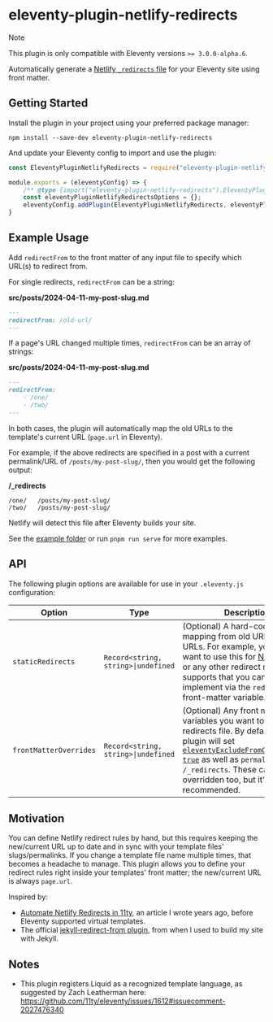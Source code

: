 # eleventy-plugin-netlify-redirects

> [!NOTE]
> This plugin is only compatible with Eleventy versions `>= 3.0.0-alpha.6`.

Automatically generate a [Netlify `_redirects` file](https://docs.netlify.com/routing/redirects/#syntax-for-the-redirects-file) for your Eleventy site using front matter.

## Getting Started

Install the plugin in your project using your preferred package manager:

```
npm install --save-dev eleventy-plugin-netlify-redirects
```

And update your Eleventy config to import and use the plugin:

```js
const EleventyPluginNetlifyRedirects = require("eleventy-plugin-netlify-redirects");

module.exports = (eleventyConfig) => {
    /** @type {import("eleventy-plugin-netlify-redirects").EleventyPluginNetlifyRedirectsOptions} */
    const eleventyPluginNetlifyRedirectsOptions = {};
    eleventyConfig.addPlugin(EleventyPluginNetlifyRedirects, eleventyPluginNetlifyRedirectsOptions);
}
```

## Example Usage

Add `redirectFrom` to the front matter of any input file to specify which URL(s) to redirect from.

For single redirects, `redirectFrom` can be a string:

**src/posts/2024-04-11-my-post-slug.md**
```md
---
redirectFrom: /old-url/
---
```

If a page's URL changed multiple times, `redirectFrom` can be an array of strings:

**src/posts/2024-04-11-my-post-slug.md**
```md
---
redirectFrom:
    - /one/
    - /two/
---
```

In both cases, the plugin will automatically map the old URLs to the template's current URL (`page.url` in Eleventy).

For example, if the above redirects are specified in a post with a current permalink/URL of `/posts/my-post-slug/`, then you would get the following output:

**/_redirects**
```
/one/   /posts/my-post-slug/
/two/   /posts/my-post-slug/
```

Netlify will detect this file after Eleventy builds your site.

See the [example folder](./example/.eleventy.js) or run `pnpm run serve` for more examples.

## API

The following plugin options are available for use in your `.eleventy.js` configuration:

Option            |Type                       |Description|Example|
------------------|---------------------------|-----------|-------|
`staticRedirects` |`Record<string, string>\|undefined`   |(Optional) A hard-coded mapping from old URLs to new URLs. For example, you might want to use this for [Netlify splats](https://docs.netlify.com/routing/redirects/redirect-options/#splats) or any other redirect rules Netlify supports that you cannot implement via the `redirectFrom` front-matter variable.|`{ "/blog/*": "/articles/:splat" }`|
`frontMatterOverrides`|`Record<string, string>\|undefined`|(Optional) Any front matter variables you want to set for the redirects file. By default, the plugin will set [`eleventyExcludeFromCollections: true`](https://www.11ty.dev/docs/collections/#how-to-exclude-content-from-collections) as well as `permalink: /_redirects`. These can be overridden too, but it's not recommended.|`{ "customFrontMatter": "value" }`|

## Motivation

You can define Netlify redirect rules by hand, but this requires keeping the new/current URL up to date and in sync with your template files' slugs/permalinks. If you change a template file name multiple times, that becomes a headache to manage. This plugin allows you to define your redirect rules right inside your templates' front matter; the new/current URL is always `page.url`.

Inspired by:

- [Automate Netlify Redirects in 11ty](https://www.aleksandrhovhannisyan.com/blog/eleventy-netlify-redirects/), an article I wrote years ago, before Eleventy supported virtual templates.
- The official [jekyll-redirect-from plugin](https://github.com/jekyll/jekyll-redirect-from), from when I used to build my site with Jekyll.

## Notes

- This plugin registers Liquid as a recognized template language, as suggested by Zach Leatherman here: https://github.com/11ty/eleventy/issues/1612#issuecomment-2027476340
